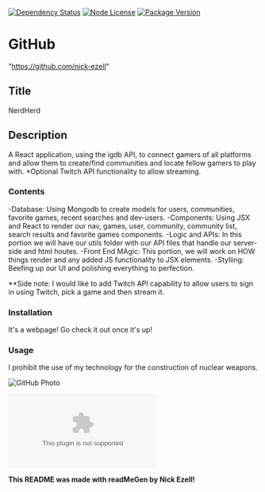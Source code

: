 [![Dependency Status](https://img.shields.io/david/nick-ezell/NerdHerd)](https://github.com/nick-ezell/NerdHerd)
[![Node License](https://img.shields.io/npm/l/axios)](https://github.com/nick-ezell/NerdHerd)
[![Package Version](https://img.shields.io/github/package-json/v/nick-ezell/NerdHerd)](https://github.com/nick-ezell/NerdHerd)

# GitHub

"https://github.com/nick-ezell"

## Title

NerdHerd

## Description

A React application, using the igdb API, to connect gamers of all platforms and allow them to create/find communities and locate fellow gamers to play with. \*Optional Twitch API functionality to allow streaming.

### Contents

-Database:
Using Mongodb to create models for users, communities, favorite games, recent searches and dev-users.
-Components:
Using JSX and React to render our nav, games, user, community, community list, search results and favorite games components.
-Logic and APIs:
In this portion we will have our utils folder with our API files that handle our server-side and html houtes.
-Front End MAgic:
This portion, we will work on HOW things render and any added JS functionality to JSX elements.
-Styliing:
Beefing up our UI and polishing everything to perfection.

\*\*Side note: I would like to add Twitch API capability to allow users to sign in using Twitch, pick a game and then stream it.

### Installation

It's a webpage! Go check it out once it's up!

### Usage

I prohibit the use of my technology for the construction of nuclear weapons.

![GitHub Photo](https://avatars.githubusercontent.com/u/57697731?)

![GitHub Email](nickolasezell@gmail.com)

**This README was made with readMeGen by Nick Ezell!**
